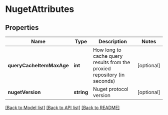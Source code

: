 # NugetAttributes

## Properties
Name | Type | Description | Notes
------------ | ------------- | ------------- | -------------
**queryCacheItemMaxAge** | **int** | How long to cache query results from the proxied repository (in seconds) | [optional] 
**nugetVersion** | **string** | Nuget protocol version | [optional] 

[[Back to Model list]](../README.md#documentation-for-models) [[Back to API list]](../README.md#documentation-for-api-endpoints) [[Back to README]](../README.md)



